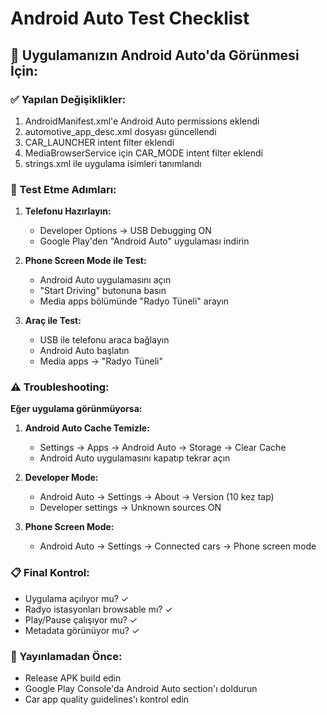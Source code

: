 # Android Auto Test Checklist

## 📱 Uygulamanızın Android Auto'da Görünmesi İçin:

### ✅ Yapılan Değişiklikler:
1. AndroidManifest.xml'e Android Auto permissions eklendi
2. automotive_app_desc.xml dosyası güncellendi  
3. CAR_LAUNCHER intent filter eklendi
4. MediaBrowserService için CAR_MODE intent filter eklendi
5. strings.xml ile uygulama isimleri tanımlandı

### 🔧 Test Etme Adımları:

1. **Telefonu Hazırlayın:**
   - Developer Options → USB Debugging ON
   - Google Play'den "Android Auto" uygulaması indirin

2. **Phone Screen Mode ile Test:**
   - Android Auto uygulamasını açın
   - "Start Driving" butonuna basın
   - Media apps bölümünde "Radyo Tüneli" arayın

3. **Araç ile Test:**
   - USB ile telefonu araca bağlayın
   - Android Auto başlatın
   - Media apps → "Radyo Tüneli"

### ⚠️ Troubleshooting:

**Eğer uygulama görünmüyorsa:**

1. **Android Auto Cache Temizle:**
   - Settings → Apps → Android Auto → Storage → Clear Cache
   - Android Auto uygulamasını kapatıp tekrar açın

2. **Developer Mode:**
   - Android Auto → Settings → About → Version (10 kez tap)
   - Developer settings → Unknown sources ON

3. **Phone Screen Mode:**
   - Android Auto → Settings → Connected cars → Phone screen mode

### 📋 Final Kontrol:
- Uygulama açılıyor mu? ✓
- Radyo istasyonları browsable mı? ✓  
- Play/Pause çalışıyor mu? ✓
- Metadata görünüyor mu? ✓

### 🚀 Yayınlamadan Önce:
- Release APK build edin
- Google Play Console'da Android Auto section'ı doldurun
- Car app quality guidelines'ı kontrol edin
